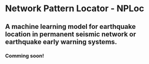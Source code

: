 # Network Pattern Locator - NPLoc
## A machine learning model for earthquake location in permanent seismic network or earthquake early warning systems.
### Comming soon!
